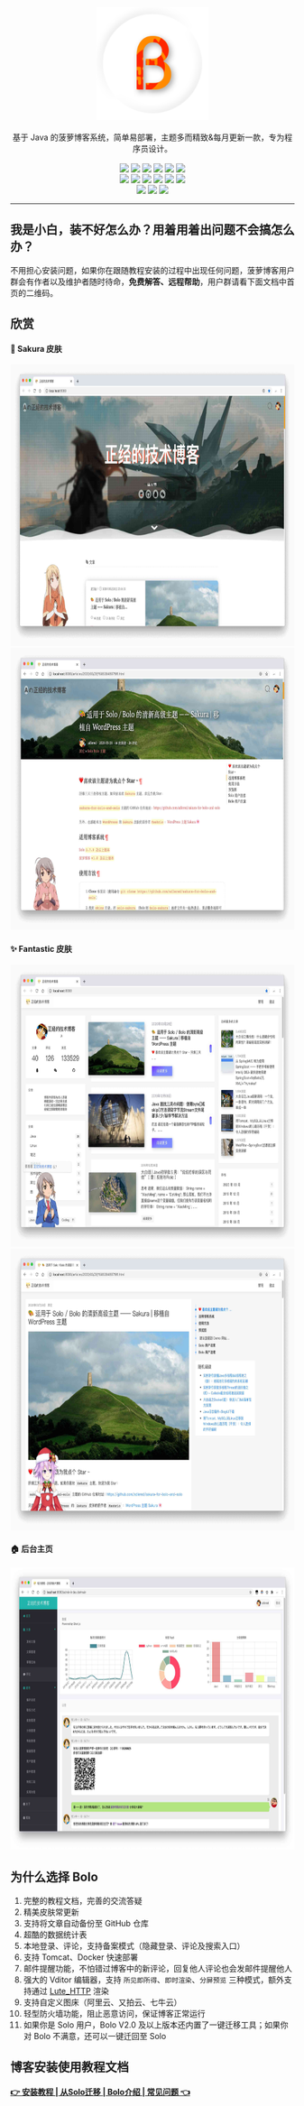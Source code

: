 <p align = "center">
<img alt="Bolo" src="/pic/bolo-circle.png" height="200px" width="200px">
<br><br>
基于 Java 的菠萝博客系统，简单易部署，主题多而精致&每月更新一款，专为程序员设计。
<br><br>
<img src="http://img.shields.io/badge/license-AGPLv3-orange.svg?style=flat-square">
<img src="https://img.shields.io/github/last-commit/adlered/bolo-solo.svg?style=flat-square">
<img src="https://img.shields.io/github/issues-pr-closed/adlered/bolo-solo.svg?style=flat-square">
<img src="https://img.shields.io/github/downloads/adlered/bolo-solo/total?style=flat-square">
<img src="https://img.shields.io/github/v/release/adlered/bolo-solo?style=flat-square">
<img src="https://img.shields.io/github/commit-activity/y/adlered/bolo-solo?style=flat-square">
<br>
<img src="https://img.shields.io/github/languages/code-size/adlered/bolo-solo.svg?style=flat-square">
<img src="https://img.shields.io/github/repo-size/adlered/bolo-solo?style=flat-square">
<img src="https://img.shields.io/github/languages/count/adlered/bolo-solo?style=flat-square">
<img src="https://img.shields.io/github/languages/top/adlered/bolo-solo?style=flat-square">
<img src="https://img.shields.io/github/issues/adlered/bolo-solo?style=flat-square">
<img src="https://img.shields.io/github/issues-closed-raw/adlered/bolo-solo?style=flat-square">
<br>
<img src="https://img.shields.io/github/forks/adlered/bolo-solo?style=flat-square">
<img src="https://img.shields.io/github/stars/adlered/bolo-solo?style=flat-square">
<img src="https://img.shields.io/github/watchers/adlered/bolo-solo?style=flat-square">
</p>

****

## 我是小白，装不好怎么办？用着用着出问题不会搞怎么办？

不用担心安装问题，如果你在跟随教程安装的过程中出现任何问题，菠萝博客用户群会有作者以及维护者随时待命，**免费解答、远程帮助**，用户群请看下面文档中首页的二维码。

## 欣赏

#### 🌸 Sakura 皮肤

<img src="/preview/1.png" width="800" height="500"/>
<img src="/preview/2.png" width="800" height="500"/>

#### ✨ Fantastic 皮肤

<img src="/preview/3.png" width="800" height="500"/>
<img src="/preview/4.png" width="800" height="500"/>

#### 🏠 后台主页

<img src="/preview/5.png" width="800" height="500"/>

## 为什么选择 Bolo

1. 完整的教程文档，完善的交流答疑
2. 精美皮肤常更新
3. 支持将文章自动备份至 GitHub 仓库
4. 超酷的数据统计表
5. 本地登录、评论，支持备案模式（隐藏登录、评论及搜索入口）
6. 支持 Tomcat、Docker 快速部署
7. 邮件提醒功能，不怕错过博客中的新评论，回复他人评论也会发邮件提醒他人
8. 强大的 Vditor 编辑器，支持 `所见即所得`、`即时渲染`、`分屏预览` 三种模式，额外支持通过 [Lute_HTTP](https://github.com/88250/lute-http) 渲染
9. 支持自定义图床（阿里云、又拍云、七牛云）
10. 轻型防火墙功能，阻止恶意访问，保证博客正常运行
11. 如果你是 Solo 用户，Bolo V2.0 及以上版本还内置了一键迁移工具；如果你对 Bolo 不满意，还可以一键迁回至 Solo

## 博客安装使用教程文档

#### [👉 安装教程 | 从Solo迁移 | Bolo介绍 | 常见问题 👈](https://programmingwithlove.stackoverflow.wiki/bolodoc)
